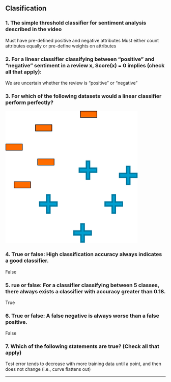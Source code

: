 ## Clasification ##

### 1. The simple threshold classifier for sentiment analysis described in the video ###

Must have pre-defined positive and negative attributes
Must either count attributes equally or pre-define weights on attributes

### 2. For a linear classifier classifying between “positive” and “negative” sentiment in a review x, Score(x) = 0 implies (check all that apply): ###

We are uncertain whether the review is “positive” or “negative”

### 3. For which of the following datasets would a linear classifier perform perfectly? ###

![Example of dataset for which a linear classifier would perform perfectly](quiz/linear.png "Data set for linear classifier")

### 4. True or false: High classification accuracy always indicates a good classifier. ###

False

### 5. rue or false: For a classifier classifying between 5 classes, there always exists a classifier with accuracy greater than 0.18. ###

True

### 6. True or false: A false negative is always worse than a false positive. ###

False

### 7. Which of the following statements are true? (Check all that apply) ###

Test error tends to decrease with more training data until a point, and then does not change (i.e., curve flattens out)

---

